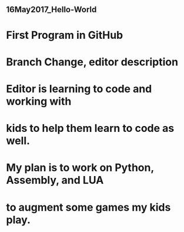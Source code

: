 ## 16May2017_Hello-World

# First Program in GitHub

# Branch Change, editor description

# Editor is learning to code and working with
#  kids to help them learn to code as well.
#  My plan is to work on Python, Assembly, and LUA
#  to augment some games my kids play.

